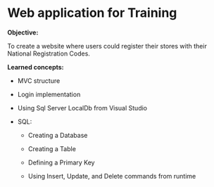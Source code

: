 # **Web application for Training**

**Objective:** 

To create a website where users could register their stores with their National Registration Codes. 

**Learned concepts:**
- MVC structure
- Login implementation
- Using Sql Server LocalDb from Visual Studio
- SQL: 

   - Creating a Database
 
   - Creating a Table

   - Defining a Primary Key

   - Using Insert, Update, and Delete commands from runtime
